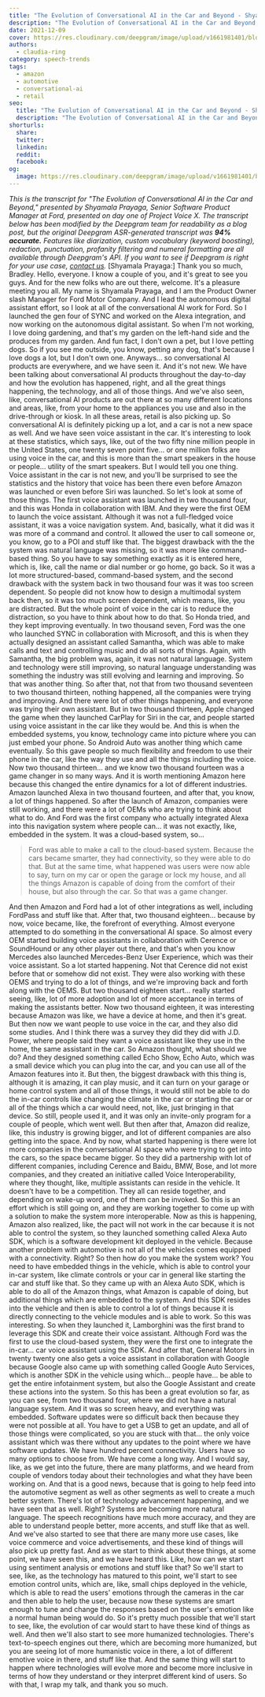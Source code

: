 ```yaml
---
title: "The Evolution of Conversational AI in the Car and Beyond - Shyamala Prayaga, Sr Software Product Manager, Ford - Project Voice X"
description: "The Evolution of Conversational AI in the Car and Beyond, presented by Shayamala Prayaga of Ford, presented on day one of Project Voice X. "
date: 2021-12-09
cover: https://res.cloudinary.com/deepgram/image/upload/v1661981401/blog/the-evolution-of-conversational-ai-in-the-car-and-beyond-shyamala-prayaga-sr-software-product-manager-ford-project-voice-x/proj-voice-x-session-shyamala-prayaga-blog-thumb-5.png
authors:
  - claudia-ring
category: speech-trends
tags:
  - amazon
  - automotive
  - conversational-ai
  - retail
seo:
  title: "The Evolution of Conversational AI in the Car and Beyond - Shyamala Prayaga, Sr Software Product Manager, Ford - Project Voice X"
  description: "The Evolution of Conversational AI in the Car and Beyond, presented by Shayamala Prayaga of Ford, presented on day one of Project Voice X. "
shorturls:
  share: 
  twitter: 
  linkedin: 
  reddit: 
  facebook: 
og:
  image: https://res.cloudinary.com/deepgram/image/upload/v1661981401/blog/the-evolution-of-conversational-ai-in-the-car-and-beyond-shyamala-prayaga-sr-software-product-manager-ford-project-voice-x/proj-voice-x-session-shyamala-prayaga-blog-thumb-5.png
---
```


_This is the transcript for "The Evolution of Conversational AI in the Car and Beyond," presented by Shyamala Prayaga, Senior Software Product Manager at Ford, presented on day one of Project Voice X._ _The transcript below has been modified by the Deepgram team for readability as a blog post, but the original Deepgram ASR-generated transcript was **94% accurate.**  Features like diarization, custom vocabulary (keyword boosting), redaction, punctuation, profanity filtering and numeral formatting are all available through Deepgram's API.  If you want to see if Deepgram is right for your use case, [contact us](https://deepgram.com/contact-us/)._ [Shyamala Prayaga:] Thank you so much, Bradley. Hello, everyone. I know a couple of you, and it's great to see you guys. And for the new folks who are out there, welcome. It's a pleasure meeting you all. My name is Shyamala Prayaga, and I am the Product Owner slash Manager for Ford Motor Company. And I lead the autonomous digital assistant effort, so I look at all of the conversational AI work for Ford. So I launched the gen four of SYNC and worked on the Alexa integration, and now working on the autonomous digital assistant. So when I'm not working, I love doing gardening, and that's my garden on the left-hand side and the produces from my garden. And fun fact, I don't own a pet, but I love petting dogs. So if you see me outside, you know, petting any dog, that's because I love dogs a lot, but I don't own one. Anyways... so conversational AI products are everywhere, and we have seen it. And it's not new. We have been talking about conversational AI products throughout the day-to-day and how the evolution has happened, right, and all the great things happening, the technology, and all of those things. And we've also seen, like, conversational AI products are out there at so many different locations and areas, like, from your home to the appliances you use and also in the drive-through or kiosk. In all these areas, retail is also picking up. So conversational AI is definitely picking up a lot, and a car is not a new space as well. And we have seen voice assistant in the car. It's interesting to look at these statistics, which says, like, out of the two fifty nine million people in the United States, one twenty seven point five... or one million folks are using voice in the car, and this is more than the smart speakers in the house or people... utility of the smart speakers. But I would tell you one thing. Voice assistant in the car is not new, and you'll be surprised to see the statistics and the history that voice has been there even before Amazon was launched or even before Siri was launched. So let's look at some of those things. The first voice assistant was launched in two thousand four, and this was Honda in collaboration with IBM. And they were the first OEM to launch the voice assistant. Although it was not a full-fledged voice assistant, it was a voice navigation system. And, basically, what it did was it was more of a command and control. It allowed the user to call someone or, you know, go to a POI and stuff like that. The biggest drawback with the the system was natural language was missing, so it was more like command-based thing. So you have to say something exactly as it is entered here, which is, like, call the name or dial number or go home, go back. So it was a lot more structured-based, command-based system, and the second drawback with the system back in two thousand four was it was too screen dependent. So people did not know how to design a multimodal system back then, so it was too much screen dependent, which means, like, you are distracted. But the whole point of voice in the car is to reduce the distraction, so you have to think about how to do that. So Honda tried, and they kept improving eventually. In two thousand seven, Ford was the one who launched SYNC in collaboration with Microsoft, and this is when they actually designed an assistant called Samantha, which was able to make calls and text and controlling music and do all sorts of things. Again, with Samantha, the big problem was, again, it was not natural language. System and technology were still improving, so natural language understanding was something the industry was still evolving and learning and improving. So that was another thing. So after that, not that from two thousand seventeen to two thousand thirteen, nothing happened, all the companies were trying and improving. And there were lot of other things happening, and everyone was trying their own assistant. But in two thousand thirteen, Apple changed the game when they launched CarPlay for Siri in the car, and people started using voice assistant in the car like they would be. And this is when the embedded systems, you know, technology came into picture where you can just embed your phone. So Android Auto was another thing which came eventually. So this gave people so much flexibility and freedom to use their phone in the car, like the way they use and all the things including the voice. Now two thousand thirteen... and we know two thousand fourteen was a game changer in so many ways. And it is worth mentioning Amazon here because this changed the entire dynamics for a lot of different industries. Amazon launched Alexa in two thousand fourteen, and after that, you know, a lot of things happened. So after the launch of Amazon, companies were still working, and there were a lot of OEMs who are trying to think about what to do. And Ford was the first company who actually integrated Alexa into this navigation system where people can... it was not exactly, like, embedded in the system. It was a cloud-based system, so...

> Ford was able to make a call to the cloud-based system. Because the cars became smarter, they had connectivity, so they were able to do that. But at the same time, what happened was users were now able to say, turn on my car or open the garage or lock my house, and all the things Amazon is capable of doing from the comfort of their house, but also through the car. So that was a game changer.

And then Amazon and Ford had a lot of other integrations as well, including FordPass and stuff like that. After that, two thousand eighteen... because by now, voice became, like, the forefront of everything. Almost everyone attempted to do something in the conversational AI space. So almost every OEM started building voice assistants in collaboration with Cerence or SoundHound or any other player out there, and that's when you know Mercedes also launched Mercedes-Benz User Experience, which was their voice assistant. So a lot started happening. Not that Cerence did not exist before that or somehow did not exist. They were also working with these OEMS and trying to do a lot of things, and we're improving back and forth along with the OEMS. But two thousand eighteen start... really started seeing, like, lot of more adoption and lot of more acceptance in terms of making the assistants better. Now two thousand eighteen, it was interesting because Amazon was like, we have a device at home, and then it's great. But then now we want people to use voice in the car, and they also did some studies. And I think there was a survey they did they did with J.D. Power, where people said they want a voice assistant like they use in the home, the same assistant in the car. So Amazon thought, what should we do? And they designed something called Echo Show, Echo Auto, which was a small device which you can plug into the car, and you can use all of the Amazon features into it. But then, the biggest drawback with this thing is, although it is amazing, it can play music, and it can turn on your garage or home control system and all of those things, it would still not be able to do the in-car controls like changing the climate in the car or starting the car or all of the things which a car would need, not, like, just bringing in that device. So still, people used it, and it was only an invite-only program for a couple of people, which went well. But then after that, Amazon did realize, like, this industry is growing bigger, and lot of different companies are also getting into the space. And by now, what started happening is there were lot more companies in the conversational AI space who were trying to get into the cars, so the space became bigger. So they did a partnership with lot of different companies, including Cerence and Baidu, BMW, Bose, and lot more companies, and they created an initiative called Voice Interoperability, where they thought, like, multiple assistants can reside in the vehicle. It doesn't have to be a competition. They all can reside together, and depending on wake-up word, one of them can be invoked. So this is an effort which is still going on, and they are working together to come up with a solution to make the system more interoperable. Now as this is happening, Amazon also realized, like, the pact will not work in the car because it is not able to control the system, so they launched something called Alexa Auto SDK, which is a software development kit deployed in the vehicle. Because another problem with automotive is not all of the vehicles comes equipped with a connectivity. Right? So then how do you make the system work? You need to have embedded things in the vehicle, which is able to control your in-car system, like climate controls or your car in general like starting the car and stuff like that. So they came up with an Alexa Auto SDK, which is able to do all of the Amazon things, what Amazon is capable of doing, but additional things which are embedded to the system. And this SDK resides into the vehicle and then is able to control a lot of things because it is directly connecting to the vehicle modules and is able to work. So this was interesting. So when they launched it, Lamborghini was the first brand to leverage this SDK and create their voice assistant. Although Ford was the first to use the cloud-based system, they were the first one to integrate the in-car... car voice assistant using the SDK. And after that, General Motors in twenty twenty one also gets a voice assistant in collaboration with Google because Google also came up with something called Google Auto Services, which is another SDK in the vehicle using which... people have... be able to get the entire infotainment system, but also the Google Assistant and create these actions into the system. So this has been a great evolution so far, as you can see, from two thousand four, where we did not have a natural language system. And it was so screen heavy, and everything was embedded. Software updates were so difficult back then because they were not possible at all. You have to get a USB to get an update, and all of those things were complicated, so you are stuck with that... the only voice assistant which was there without any updates to the point where we have software updates. We have hundred percent connectivity. Users have so many options to choose from. We have come a long way. And I would say, like, as we get into the future, there are many platforms, and we heard from couple of vendors today about their technologies and what they have been working on. And that is a good news, because that is going to help feed into the automotive segment as well as other segments as well to create a much better system. There's lot of technology advancement happening, and we have seen that as well. Right? Systems are becoming more natural language. The speech recognitions have much more accuracy, and they are able to understand people better, more accents, and stuff like that as well. And we've also started to see that there are many more use cases, like voice commerce and voice advertisements, and these kind of things will also pick up pretty fast. And as we start to think about these things, at some point, we have seen this, and we have heard this. Like, how can we start using sentiment analysis or emotions and stuff like that? So we'll start to see, like, as the technology has matured to this point, we'll start to see emotion control units, which are, like, small chips deployed in the vehicle, which is able to read the users' emotions through the cameras in the car and then able to help the user, because now these systems are smart enough to tune and change the responses based on the user's emotion like a normal human being would do. So it's pretty much possible that we'll start to see, like, the evolution of car would start to have these kind of things as well. And then we'll also start to see more humanized technologies. There's text-to-speech engines out there, which are becoming more humanized, but you are seeing lot of more humanistic voice in there, a lot of different emotive voice in there, and stuff like that. And the same thing will start to happen where technologies will evolve more and become more inclusive in terms of how they understand or they interpret different kind of users. So with that, I wrap my talk, and thank you so much.
